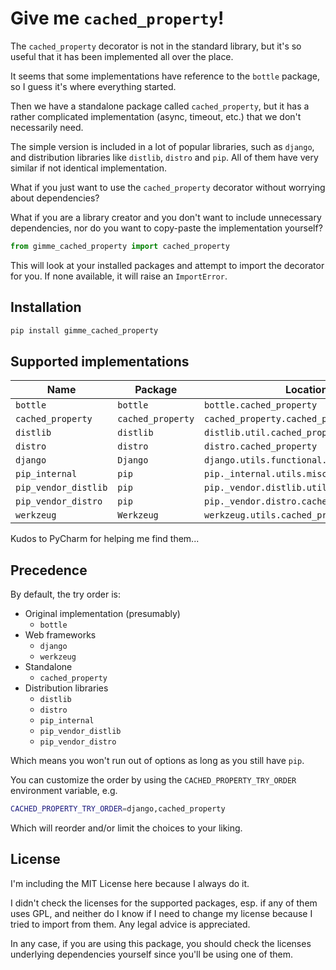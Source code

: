 # Give me `cached_property`!

The `cached_property` decorator is not in the standard library,
but it's so useful that it has been implemented all over the place.

It seems that some implementations have reference to the `bottle` package,
so I guess it's where everything started.

Then we have a standalone package called `cached_property`,
but it has a rather complicated implementation (async, timeout, etc.)
that we don't necessarily need.

The simple version is included in a lot of popular libraries,
such as `django`,
and distribution libraries like `distlib`, `distro` and `pip`.
All of them have very similar if not identical implementation.

What if you just want to use the `cached_property` decorator
without worrying about dependencies?

What if you are a library creator
and you don't want to include unnecessary dependencies,
nor do you want to copy-paste the implementation yourself?

```python
from gimme_cached_property import cached_property
```

This will look at your installed packages
and attempt to import the decorator for you.
If none available, it will raise an `ImportError`.

## Installation

```bash
pip install gimme_cached_property
```

## Supported implementations

| Name | Package | Location |
| --- | --- | --- |
| `bottle` | `bottle` | `bottle.cached_property` |
| `cached_property` | `cached_property` | `cached_property.cached_property` |
| `distlib` | `distlib` | `distlib.util.cached_property` |
| `distro` | `distro` | `distro.cached_property` |
| `django` | `Django` | `django.utils.functional.cached_property` |
| `pip_internal` | `pip` | `pip._internal.utils.misc.cached_property` |
| `pip_vendor_distlib` | `pip` | `pip._vendor.distlib.util.cached_property` |
| `pip_vendor_distro` | `pip` | `pip._vendor.distro.cached_property` |
| `werkzeug` | `Werkzeug` | `werkzeug.utils.cached_property` |

Kudos to PyCharm for helping me find them...

## Precedence

By default, the try order is:

* Original implementation (presumably)
    * `bottle`
* Web frameworks
    * `django`
    * `werkzeug`
* Standalone
    * `cached_property`
* Distribution libraries
    * `distlib`
    * `distro`
    * `pip_internal`
    * `pip_vendor_distlib`
    * `pip_vendor_distro`

Which means you won't run out of options as long as you still have `pip`.

You can customize the order by using the `CACHED_PROPERTY_TRY_ORDER` environment variable, e.g.

```bash
CACHED_PROPERTY_TRY_ORDER=django,cached_property
```

Which will reorder and/or limit the choices to your liking.

## License

I'm including the MIT License here because I always do it.

I didn't check the licenses for the supported packages,
esp. if any of them uses GPL,
and neither do I know if I need to change my license
because I tried to import from them.
Any legal advice is appreciated.

In any case, if you are using this package,
you should check the licenses underlying dependencies yourself
since you'll be using one of them.
